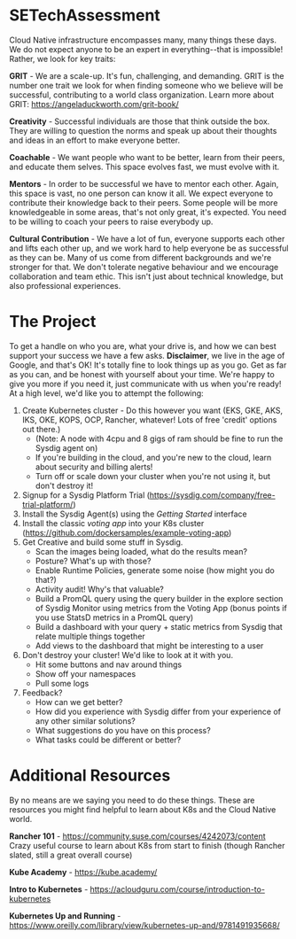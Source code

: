 # SETechAssessment

Cloud Native infrastructure encompasses many, many things these days. We do not expect anyone to be an expert in everything--that is impossible! Rather, we look for key traits:

**GRIT** - We are a scale-up. It's fun, challenging, and demanding. GRIT is the number one trait we look for when finding someone who we believe will be successful, contributing to a world class organization.  Learn more about GRIT: https://angeladuckworth.com/grit-book/

**Creativity** - Successful individuals are those that think outside the box. They are willing to question the norms and speak up about their thoughts and ideas in an effort to make everyone better.

**Coachable** - We want people who want to be better, learn from their peers, and educate them selves. This space evolves fast, we must evolve with it.

**Mentors** - In order to be successful we have to mentor each other. Again, this space is vast, no one person can know it all. We expect everyone to contribute their knowledge back to their peers. Some people will be more knowledgeable in some areas, that's not only great, it's expected. You need to be willing to coach your peers to raise everybody up.

**Cultural Contribution** - We have a lot of fun, everyone supports each other and lifts each other up, and we work hard to help everyone be as successful as they can be. Many of us come from different backgrounds and we're stronger for that. We don't tolerate negative behaviour and we encourage collaboration and team ethic. This isn't just about technical knowledge, but also professional experiences.

# The Project

To get a handle on who you are, what your drive is, and how we can best support your success we have a few asks.  **Disclaimer**, we live in the age of Google, and that's OK! It's totally fine to look things up as you go. Get as far as you can, and be honest with yourself about your time. We're happy to give you more if you need it, just communicate with us when you're ready! At a high level, we'd like you to attempt the following:

1. Create Kubernetes cluster - Do this however you want (EKS, GKE, AKS, IKS, OKE, KOPS, OCP, Rancher, whatever! Lots of free 'credit' options out there.)
    - (Note: A node with 4cpu and 8 gigs of ram should be fine to run the Sysdig agent on)
    - If you're building in the cloud, and you're new to the cloud, learn about security and billing alerts!
    - Turn off or scale down your cluster when you're not using it, but don't destroy it!
3. Signup for a Sysdig Platform Trial (https://sysdig.com/company/free-trial-platform/)
4. Install the Sysdig Agent(s) using the *Getting Started* interface
5. Install the classic *voting app* into your K8s cluster (https://github.com/dockersamples/example-voting-app)
6. Get Creative and build some stuff in Sysdig.
    - Scan the images being loaded, what do the results mean?
    - Posture? What's up with those?
    - Enable Runtime Policies, generate some noise (how might you do that?)
    - Activity audit! Why's that valuable?
    - Build a PromQL query using the query builder in the explore section of Sysdig Monitor using metrics from the Voting App (bonus points if you use StatsD metrics in a PromQL query)
    - Build a dashboard with your query + static metrics from Sysdig that relate multiple things together
    - Add views to the dashboard that might be interesting to a user
7. Don't destroy your cluster! We'd like to look at it with you.
    - Hit some buttons and nav around things
    - Show off your namespaces
    - Pull some logs
8. Feedback? 
    - How can we get better? 
    - How did you experience with Sysdig differ from your experience of any other similar solutions?
    - What suggestions do you have on this process? 
    - What tasks could be different or better?

# Additional Resources

By no means are we saying you need to do these things. These are resources you might find helpful to learn about K8s and the Cloud Native world.

**Rancher 101** - https://community.suse.com/courses/4242073/content
Crazy useful course to learn about K8s from start to finish (though Rancher slated, still a great overall course)

**Kube Academy** - https://kube.academy/

**Intro to Kubernetes** - https://acloudguru.com/course/introduction-to-kubernetes

**Kubernetes Up and Running** - https://www.oreilly.com/library/view/kubernetes-up-and/9781491935668/
